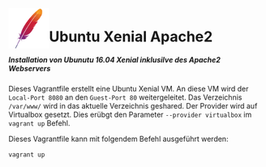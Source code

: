 <img align="left" width="80" height="80" src="/99-Images/apache.png" alt="Apache Logo">

# Ubuntu Xenial Apache2

##### Installation von Ubunutu 16.04 Xenial inklusilve des Apache2 Webservers

Dieses Vagrantfile erstellt eine Ubuntu Xenial VM. An diese VM wird der `Local-Port 8080` an den `Guest-Port 80` weitergeleitet.
Das Verzeichnis `/var/www/` wird in das aktuelle Verzeichnis geshared. Der Provider wird auf Virtualbox gesetzt.
Dies erübgt den Parameter `--provider virtualbox` im `vagrant up` Befehl.

Dieses Vagrantfile kann mit folgendem Befehl ausgeführt werden:

```
vagrant up
```
